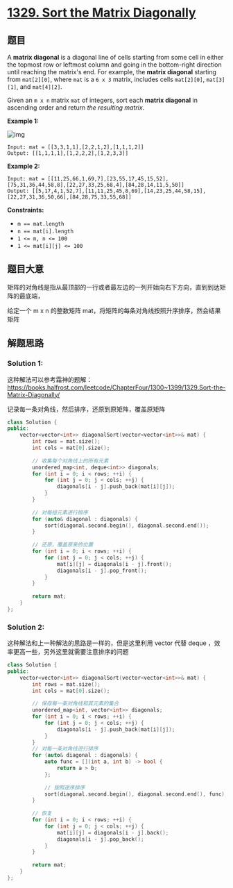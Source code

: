 # [1329. Sort the Matrix Diagonally](https://leetcode.com/problems/sort-the-matrix-diagonally/)

## 题目

A **matrix diagonal** is a diagonal line of cells starting from some cell in either the topmost row or leftmost column and going in the bottom-right direction until reaching the matrix's end. For example, the **matrix diagonal** starting from `mat[2][0]`, where `mat` is a `6 x 3` matrix, includes cells `mat[2][0]`, `mat[3][1]`, and `mat[4][2]`.

Given an `m x n` matrix `mat` of integers, sort each **matrix diagonal** in ascending order and return *the resulting matrix*.

 

**Example 1:**

![img](https://assets.leetcode.com/uploads/2020/01/21/1482_example_1_2.png)

```
Input: mat = [[3,3,1,1],[2,2,1,2],[1,1,1,2]]
Output: [[1,1,1,1],[1,2,2,2],[1,2,3,3]]
```

**Example 2:**

```
Input: mat = [[11,25,66,1,69,7],[23,55,17,45,15,52],[75,31,36,44,58,8],[22,27,33,25,68,4],[84,28,14,11,5,50]]
Output: [[5,17,4,1,52,7],[11,11,25,45,8,69],[14,23,25,44,58,15],[22,27,31,36,50,66],[84,28,75,33,55,68]]
```

 

**Constraints:**

- `m == mat.length`
- `n == mat[i].length`
- `1 <= m, n <= 100`
- `1 <= mat[i][j] <= 100`

## 题目大意

矩阵的对角线是指从最顶部的一行或者最左边的一列开始向右下方向，直到到达矩阵的最底端，

给定一个 m x n 的整数矩阵 mat，将矩阵的每条对角线按照升序排序，然会结果矩阵

## 解题思路

### Solution 1:

这种解法可以参考霜神的题解：https://books.halfrost.com/leetcode/ChapterFour/1300~1399/1329.Sort-the-Matrix-Diagonally/

记录每一条对角线，然后排序，还原到原矩阵，覆盖原矩阵

```c++
class Solution {
public:
    vector<vector<int>> diagonalSort(vector<vector<int>>& mat) {
        int rows = mat.size();
        int cols = mat[0].size();
        
        // 收集每个对角线上的所有元素
        unordered_map<int, deque<int>> diagonals;
        for (int i = 0; i < rows; ++i) {
            for (int j = 0; j < cols; ++j) {
                diagonals[i - j].push_back(mat[i][j]);
            }
        }
        
        // 对每组元素进行排序
        for (auto& diagonal : diagonals) {
            sort(diagonal.second.begin(), diagonal.second.end());
        }
        
        // 还原，覆盖原来的位置
        for (int i = 0; i < rows; ++i) {
            for (int j = 0; j < cols; ++j) {
                mat[i][j] = diagonals[i - j].front();
                diagonals[i - j].pop_front();
            }
        }
        
        return mat;
    }
};
```

### Solution 2:

这种解法和上一种解法的思路是一样的，但是这里利用  vector 代替 deque ，效率更高一些，另外这里就需要注意排序的问题

````c++
class Solution {
public:
    vector<vector<int>> diagonalSort(vector<vector<int>>& mat) {
        int rows = mat.size();
        int cols = mat[0].size();
        
        // 保存每一条对角线和其元素的集合
        unordered_map<int, vector<int>> diagonals;
        for (int i = 0; i < rows; ++i) {
            for (int j = 0; j < cols; ++j) {
                diagonals[i - j].push_back(mat[i][j]);
            }
        }
        // 对每一条对角线进行排序
        for (auto& diagonal : diagonals) {
            auto func = [](int a, int b) -> bool {
                return a > b;
            };
            
            // 按照逆序排序
            sort(diagonal.second.begin(), diagonal.second.end(), func);
        }
        
        // 恢复
        for (int i = 0; i < rows; ++i) {
            for (int j = 0; j < cols; ++j) {
                mat[i][j] = diagonals[i - j].back();
                diagonals[i - j].pop_back();
            }
        }
        
        return mat;
    }
};
````


